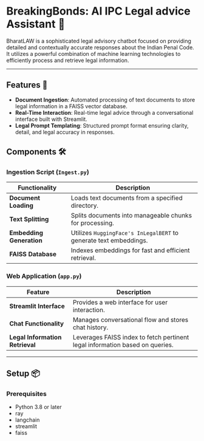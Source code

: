 # BreakingBonds: AI IPC Legal advice Assistant 📘

BharatLAW is a sophisticated legal advisory chatbot focused on providing detailed and contextually accurate responses about the Indian Penal Code. It utilizes a powerful combination of machine learning technologies to efficiently process and retrieve legal information.

---

## Features 🌟

- **Document Ingestion**: Automated processing of text documents to store legal information in a FAISS vector database.
- **Real-Time Interaction**: Real-time legal advice through a conversational interface built with Streamlit.
- **Legal Prompt Templating**: Structured prompt format ensuring clarity, detail, and legal accuracy in responses.


## Components 🛠️

### Ingestion Script (`Ingest.py`)

| Functionality        | Description |
|----------------------|-------------|
| **Document Loading** | Loads text documents from a specified directory. |
| **Text Splitting**   | Splits documents into manageable chunks for processing. |
| **Embedding Generation** | Utilizes `HuggingFace's InLegalBERT` to generate text embeddings. |
| **FAISS Database**   | Indexes embeddings for fast and efficient retrieval. |

### Web Application (`app.py`)

| Feature               | Description |
|-----------------------|-------------|
| **Streamlit Interface** | Provides a web interface for user interaction. |
| **Chat Functionality**  | Manages conversational flow and stores chat history. |
| **Legal Information Retrieval** | Leverages FAISS index to fetch pertinent legal information based on queries. 

---

## Setup 📦

### Prerequisites

- Python 3.8 or later
- ray
- langchain
- streamlit
- faiss

 
